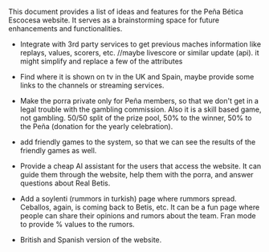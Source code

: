 This document provides a list of ideas and features for the Peña Bética Escocesa website. It serves as a brainstorming space for future enhancements and functionalities.

* Integrate with 3rd party services to get previous maches information like replays, values, scorers, etc. //maybe livescore or similar update (api). it might simplify and replace a few of the attributes
  
* Find where it is shown on tv in the UK and Spain, maybe provide some links to the channels or streaming services.

* Make the porra private only for Peña members, so that we don't get in a legal trouble with the gambling commission. Also it is a skill based game, not gambling. 50/50 split of the prize pool, 50% to the winner, 50% to the Peña (donation for the yearly celebration).

* add friendly games to the system, so that we can see the results of the friendly games as well.

* Provide a cheap AI assistant for the users that access the website. It can guide them through the website, help them with the porra, and answer questions about Real Betis.

* Add a soylenti (rummors in turkish) page where rummors spread. Ceballos, again, is coming back to Betis, etc. It can be a fun page where people can share their opinions and rumors about the team. Fran mode to provide % values to the rumors.

* British and Spanish version of the website.